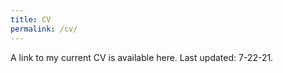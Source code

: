 ```yaml
---
title: CV
permalink: /cv/
---
```


A link to my current CV is available here. Last updated: 7-22-21.
